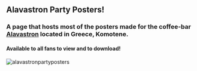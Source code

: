 ##  Alavastron Party Posters!
### A page that hosts most of the posters made for the coffee-bar **[Alavastron](https://www.facebook.com/alavastroncafe "the best rock bar in Komotini - Greece!")** located in Greece, Komotene. 

####  Available to all fans to view and to download!

![alavastronpartyposters](https://user-images.githubusercontent.com/33396015/127752708-a353e040-3fd7-4bee-8db5-0c1e6b254fac.png)
